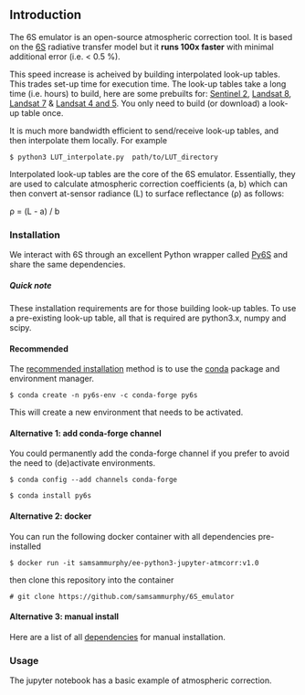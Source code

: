 ## Introduction

The 6S emulator is an open-source atmospheric correction tool. It is based on the [6S](http://modis-sr.ltdri.org/pages/6SCode.html) radiative transfer model but it **runs 100x faster** with minimal additional error (i.e. < 0.5 %).

This speed increase is acheived by building interpolated look-up tables. This trades set-up time for execution time. The look-up tables take a long time (i.e. hours) to build, here are some prebuilts for: [Sentinel 2](https://www.dropbox.com/s/aq873gil0ph47fm/S2A_MSI.zip?dl=1), [Landsat 8](https://www.dropbox.com/s/49ikr48d2qqwkhm/LANDSAT_OLI.zip?dl=1), [Landsat 7](https://www.dropbox.com/s/z6vv55cz5tow6tj/LANDSAT_ETM.zip?dl=1) & [Landsat 4 and 5](https://www.dropbox.com/s/uyiab5r9kl50m2f/LANDSAT_TM.zip?dl=1). You only need to build (or download) a look-up table once.
 
It is much more bandwidth efficient to send/receive look-up tables, and then interpolate them locally. For example

`$ python3 LUT_interpolate.py  path/to/LUT_directory`

Interpolated look-up tables are the core of the 6S emulator. Essentially, they are used to calculate atmospheric correction coefficients (a, b) which can then convert at-sensor radiance (L) to surface reflectance (ρ) as follows:

ρ = (L - a) / b

### Installation

We interact with 6S through an excellent Python wrapper called [Py6S](http://py6s.readthedocs.io/en/latest/index.html) and share the same dependencies. 

##### Quick note

These installation requirements are for those building look-up tables. To use a pre-existing look-up table, all that is required are python3.x, numpy and scipy.

#### Recommended

The [recommended installation](http://py6s.readthedocs.io/en/latest/installation.html) method is to use the [conda](https://conda.io/docs/install/quick.html) package and environment manager.

`$ conda create -n py6s-env -c conda-forge py6s`

This will create a new environment that needs to be activated.

#### Alternative 1: add conda-forge channel

You could permanently add the conda-forge channel if you prefer to avoid the need to (de)activate environments.

`$ conda config --add channels conda-forge`

`$ conda install py6s`

#### Alternative 2: docker

You can run the following docker container with all dependencies pre-installed

`$ docker run -it samsammurphy/ee-python3-jupyter-atmcorr:v1.0`

then clone this repository into the container

`# git clone https://github.com/samsammurphy/6S_emulator`

#### Alternative 3: manual install

Here are a list of all [dependencies](https://github.com/samsammurphy/6S_emulator/wiki/Dependencies) for manual installation.

### Usage

The jupyter notebook has a basic example of atmospheric correction.





